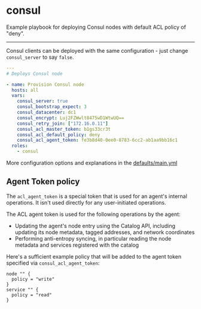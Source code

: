 # consul

Example playbook for deploying Consul nodes with default ACL policy of "deny".

---

Consul clients can be deployed with the same configuration - just change `consul_server` to say `false`.

```yml
---
# Deploys Consul node

- name: Provision Consul node
  hosts: all
  vars:
    consul_server: true
    consul_bootstrap_expect: 3
    consul_datacenter: dc1
    consul_encrypt: Luj2FZWwlt8475wD1WtwUQ==
    consul_retry_join: ["172.16.0.11"]
    consul_acl_master_token: b1gs33cr3t
    consul_acl_default_policy: deny
    consul_acl_agent_token: fe3b8d40-0ee0-8783-6cc2-ab1aa9bb16c1
  roles:
    - consul
```

More configuration options and explanations in the [defaults/main.yml](/consul/defaults/main.yml)

## Agent Token policy

The `acl_agent_token` is a special token that is used for an agent's internal operations. It isn't used directly for any user-initiated operations.

The ACL agent token is used for the following operations by the agent:

- Updating the agent's node entry using the Catalog API, including updating its node metadata, tagged addresses, and network coordinates
- Performing anti-entropy syncing, in particular reading the node metadata and services registered with the catalog

Here's a sufficient example policy that will be added to the agent token specified via `consul_acl_agent_token`:

```hcl
node "" {
  policy = "write"
}
service "" {
  policy = "read"
}
```
